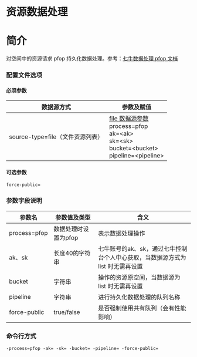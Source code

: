 # 资源数据处理

# 简介
对空间中的资源请求 pfop 持久化数据处理。参考：[七牛数据处理 pfop 文档](https://developer.qiniu.com/dora/manual/3686/pfop-directions-for-use)

### 配置文件选项

#### 必须参数
|数据源方式|参数及赋值|  
|--------|-----|  
|source-type=file（文件资源列表）|[file 数据源参数](fileinput.md) <br> process=pfop <br> ak=\<ak\> <br> sk=\<sk\> <br> bucket=\<bucket\> <br> pipeline=\<pipeline\> |  

#### 可选参数
```
force-public=
```

### 参数字段说明
|参数名|参数值及类型 | 含义|  
|-----|-------|-----|  
|process=pfop| 数据处理时设置为pfop| 表示数据处理操作|  
|ak、sk|长度40的字符串|七牛账号的ak、sk，通过七牛控制台个人中心获取，当数据源方式为 list 时无需再设置|  
|bucket| 字符串| 操作的资源原空间，当数据源为 list 时无需再设置|  
|pipeline| 字符串| 进行持久化数据处理的队列名称|  
|force-public| true/false| 是否强制使用共有队列（会有性能影响）|  

### 命令行方式
```
-process=pfop -ak= -sk= -bucket= -pipeline= -force-public=
```
